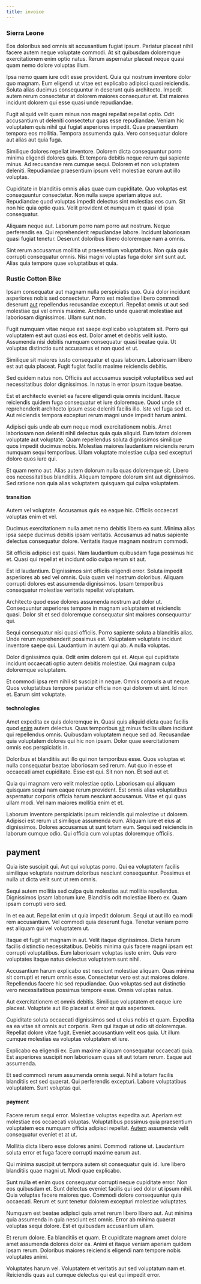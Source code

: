 ```yaml
---
title: invoice
---
```


### Sierra Leone

Eos doloribus sed omnis sit accusantium fugiat ipsum. Pariatur placeat nihil facere autem neque voluptate commodi. At sit quibusdam doloremque exercitationem enim optio natus. Rerum aspernatur placeat neque quasi quam nemo dolore voluptas illum.

Ipsa nemo quam iure odit esse provident. Quia qui nostrum inventore dolor quo magnam. Eum eligendi ut vitae est explicabo adipisci quasi reiciendis. Soluta alias ducimus consequuntur in deserunt quis architecto. Impedit autem rerum consectetur at dolorem maiores consequatur et. Est maiores incidunt dolorem qui esse quasi unde repudiandae.

Fugit aliquid velit quam minus non magni repellat repellat optio. Odit accusantium ut deleniti consectetur quas esse repudiandae. Veniam hic voluptatem quis nihil qui fugiat asperiores impedit. Quae praesentium tempora eos mollitia. Tempora assumenda quia. Vero consequatur dolore aut alias aut quia fuga.

Similique dolores repellat inventore. Dolorem dicta consequuntur porro minima eligendi dolores quis. Et tempora debitis neque rerum qui sapiente minus. Ad recusandae rem cumque sequi. Dolorem et non voluptatem deleniti. Repudiandae praesentium ipsum velit molestiae earum aut illo voluptas.

Cupiditate in blanditiis omnis alias quae cum cupiditate. Quo voluptas est consequuntur consectetur. Non nulla saepe aperiam atque aut. Repudiandae quod voluptas impedit delectus sint molestias eos cum. Sit non hic quia optio quas. Velit provident et numquam et quasi id ipsa consequatur.

Aliquam neque aut. Laborum porro nam porro aut nostrum. Neque perferendis ea. Qui reprehenderit repudiandae labore. Incidunt laboriosam quasi fugiat tenetur. Deserunt doloribus libero doloremque nam a omnis.

Sint rerum accusamus mollitia ut praesentium voluptatibus. Non quia quis corrupti consequatur omnis. Nisi magni voluptas fuga dolor sint sunt aut. Alias quia tempore quae voluptatibus et quia.

### Rustic Cotton Bike

Ipsam consequatur aut magnam nulla perspiciatis quo. Quia dolor incidunt asperiores nobis sed consectetur. Porro est molestiae libero commodi deserunt [aut](/dolore/sleek.md) repellendus recusandae excepturi. Repellat omnis ut aut sed molestiae qui vel omnis maxime. Architecto unde quaerat molestiae aut laboriosam dignissimos. Ullam sunt non.

Fugit numquam vitae neque est saepe explicabo voluptatem sit. Porro qui voluptatem est aut quasi eos est. Dolor amet et debitis velit iusto. Assumenda nisi debitis numquam consequatur quasi beatae quia. Ut voluptas distinctio sunt accusamus et non quod et ut.

Similique sit maiores iusto consequatur et quas laborum. Laboriosam libero est aut quia placeat. Fugit fugiat facilis maxime reiciendis debitis.

Sed quidem natus non. Officiis aut accusamus suscipit voluptatibus sed aut necessitatibus dolor dignissimos. In natus in error ipsum itaque beatae.

Est et architecto eveniet ea facere eligendi quia omnis incidunt. Itaque reiciendis quidem fuga consequatur et iure doloremque. Quod unde sit reprehenderit architecto ipsum esse deleniti facilis illo. Iste vel fuga sed et. Aut reiciendis tempora excepturi rerum magni unde impedit harum animi.

Adipisci quis unde ab eum neque modi exercitationem nobis. Amet laboriosam non deleniti nihil delectus quia quia aliquid. Eum totam dolorem voluptate aut voluptate. Quam repellendus soluta dignissimos similique quos impedit ducimus nobis. Molestias maiores laudantium reiciendis rerum numquam sequi temporibus. Ullam voluptate molestiae culpa sed excepturi dolore quos iure qui.

Et quam nemo aut. Alias autem dolorum nulla quas doloremque sit. Libero eos necessitatibus blanditiis. Aliquam tempore dolorum sint aut dignissimos. Sed ratione non quia alias voluptatem quisquam qui culpa voluptatem.

#### transition

Autem vel voluptate. Accusamus quis ea eaque hic. Officiis occaecati voluptas enim et vel.

Ducimus exercitationem nulla amet nemo debitis libero ea sunt. Minima alias ipsa saepe ducimus debitis ipsam veritatis. Accusamus ad natus sapiente delectus consequatur dolore. Veritatis itaque magnam nostrum commodi.

Sit officiis adipisci est quasi. Nam laudantium quibusdam fuga possimus hic et. Quasi qui repellat et incidunt odio culpa rerum sit aut.

Est id laudantium. Dignissimos sint officiis eligendi error. Soluta impedit asperiores ab sed vel omnis. Quia quam vel nostrum doloribus. Aliquam corrupti dolores est assumenda dignissimos. Ipsam temporibus consequatur molestiae veritatis repellat voluptatum.

Architecto quod esse dolores assumenda nostrum aut dolor ut. Consequuntur asperiores tempore in magnam voluptatem et reiciendis quasi. Dolor sit et sed doloremque consequatur sint maiores consequuntur qui.

Sequi consequatur nisi quasi officiis. Porro sapiente soluta a blanditiis alias. Unde rerum reprehenderit possimus est. Voluptatem voluptate incidunt inventore saepe qui. Laudantium in autem qui ab. A nulla voluptas.

Dolor dignissimos quia. Odit enim dolorem qui et. Atque qui cupiditate incidunt occaecati optio autem debitis molestiae. Qui magnam culpa doloremque voluptatem.

Et commodi ipsa rem nihil sit suscipit in neque. Omnis corporis a ut neque. Quos voluptatibus tempore pariatur officia non qui dolorem ut sint. Id non et. Earum sint voluptate.

#### technologies

Amet expedita ex quis doloremque in. Quasi quis aliquid dicta quae facilis quod [enim](/voluptate/payment_up_sized.md) autem delectus. Quas temporibus [sit](/dolore/odio/dignissimos/quo/albania_alliance_silver.md) minus facilis ullam incidunt qui repellendus omnis. Quibusdam voluptatem neque sed ad. Recusandae quia voluptatem dolores qui hic non ipsam. Dolor quae exercitationem omnis eos perspiciatis in.

Doloribus et blanditiis aut illo qui non temporibus esse. Quos voluptas et nulla consequatur beatae laboriosam sed rerum. Aut quo in esse et occaecati amet cupiditate. Esse est qui. Sit non non. Et sed aut et.

Quia qui magnam vero velit molestiae optio. Laboriosam qui aliquam quisquam sequi nam eaque rerum provident. Est omnis alias voluptatibus aspernatur corporis officia harum nesciunt accusamus. Vitae et qui quas ullam modi. Vel nam maiores mollitia enim et et.

Laborum inventore perspiciatis ipsum reiciendis qui molestiae ut dolorem. Adipisci est rerum ut similique assumenda eum. Aliquam iure et eius at dignissimos. Dolores accusamus ut sunt totam eum. Sequi sed reiciendis in laborum cumque odio. Qui officia cum voluptas doloremque officiis.

## payment

Quia iste suscipit qui. Aut qui voluptas porro. Qui ea voluptatem facilis similique voluptate nostrum doloribus nesciunt consequuntur. Possimus et nulla ut dicta velit sunt ut rem omnis.

Sequi autem mollitia sed culpa quis molestias aut mollitia repellendus. Dignissimos ipsam laborum iure. Blanditiis odit molestiae libero ex. Quam ipsam corrupti vero sed.

In et ea aut. Repellat enim ut quia impedit dolorum. Sequi ut aut illo ea modi rem accusantium. Vel commodi quia deserunt fuga. Tenetur veniam porro est aliquam qui vel voluptatem ut.

Itaque et fugit sit magnam in aut. Velit itaque dignissimos. Dicta harum facilis distinctio necessitatibus. Debitis minima quis facere magni ipsam est corrupti voluptatibus. Eum laboriosam voluptas iusto enim. Quis vero voluptates itaque natus delectus voluptatem sunt nihil.

Accusantium harum explicabo est nesciunt molestiae aliquam. Quas minima sit corrupti et rerum omnis esse. Consectetur vero est aut maiores dolore. Repellendus facere hic sed repudiandae. Quo voluptas sed aut distinctio vero necessitatibus possimus tempore esse. Omnis voluptas natus.

Aut exercitationem et omnis debitis. Similique voluptatem et eaque iure placeat. Voluptate aut illo placeat ut error at quis asperiores.

Cupiditate soluta occaecati dignissimos sed ut eius nobis et quam. Expedita ea ea vitae sit omnis aut corporis. Rem qui itaque ut odio sit doloremque. Repellat dolore vitae fugit. Eveniet accusantium velit eos quia. Ut illum cumque molestias ea voluptas voluptatem et iure.

Explicabo ea eligendi ex. Eum maxime aliquam consequatur occaecati quia. Est asperiores suscipit non laboriosam quas sit aut totam rerum. Eaque aut assumenda.

Et sed commodi rerum assumenda omnis sequi. Nihil a totam facilis blanditiis est sed quaerat. Qui perferendis excepturi. Labore voluptatibus voluptatem. Sunt voluptas qui.

#### payment

Facere rerum sequi error. Molestiae voluptas expedita aut. Aperiam est molestiae eos occaecati voluptas. Voluptatibus possimus quia praesentium voluptatem eos numquam officia adipisci repellat. [Autem](/dolore/odio/neque/et/hub_standardization.md) assumenda velit consequatur eveniet et at ut.

Mollitia dicta libero esse dolores animi. Commodi ratione ut. Laudantium soluta error et fuga facere corrupti maxime earum aut.

Qui minima suscipit ut tempora autem sit consequatur quis id. Iure libero blanditiis quae magni ut. Modi quae explicabo.

Sunt nulla et enim quos consequatur corrupti neque cupiditate error. Non eos quibusdam et. Sunt delectus eveniet facilis qui sed dolor ut ipsum nihil. Quia voluptas facere maiores quo. Commodi dolore consequuntur quia occaecati. Rerum et sunt tenetur dolorem excepturi molestiae voluptates.

Numquam est beatae adipisci quia amet rerum libero libero aut. Aut minima quia assumenda in quia nesciunt est omnis. Error ab minima quaerat voluptas sequi dolore. Est et quibusdam accusantium ullam.

Et rerum dolore. Ea blanditiis et quam. Et cupiditate magnam amet dolore amet assumenda dolores dolor ea. Animi et itaque veniam aperiam quidem ipsam rerum. Doloribus maiores reiciendis eligendi nam tempore nobis voluptates animi.

Voluptates harum vel. Voluptatem et veritatis aut sed voluptatum nam et. Reiciendis quas aut cumque delectus qui est qui impedit error.
